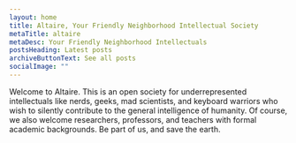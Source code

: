 ```yaml
---
layout: home
title: Altaire, Your Friendly Neighborhood Intellectual Society
metaTitle: altaire
metaDesc: Your Friendly Neighborhood Intellectuals
postsHeading: Latest posts
archiveButtonText: See all posts
socialImage: ""
---
```

Welcome to Altaire. This is an open society for underrepresented intellectuals like nerds, geeks, mad scientists, and keyboard warriors who wish to silently contribute to the general intelligence of humanity. Of course, we also welcome researchers, professors, and teachers with formal academic backgrounds. Be part of us, and save the earth.